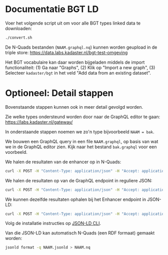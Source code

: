 # Documentatie BGT LD

Voer het volgende script uit om voor alle BGT types linked data te downloaden:

```sh
./convert.sh
```

De N-Quads bestanden (`NAAM.graphql.nq`)  kunnen worden geupload in de triple store: <https://data.labs.kadaster.nl/bgt-test-omgeving>

Het BGT vocabulaire kan daar worden bijgeladen middels de import functionaliteit: (1) Ga naar "Graphs", (2) Klik op "Import a new graph", (3) Selecteer `kadaster/bgt` in het veld "Add data from an existing dataset".

# Optioneel: Detail stappen

Bovenstaande stappen kunnen ook in meer detail gevolgd worden.

Zie welke types ondersteund worden door naar de GraphQL editor te gaan: <https://labs.kadaster.nl/gateway/>

In onderstaande stappen noemen we zo'n type bijvoorbeeld `NAAM = bak`.

We bouwen een GraphQL query in een file `NAAM.graphql`, op basis van wat we in de GraphQL editor zien.  Kijk naar het bestand `bak.graphql` voor een voorbeeld.

We halen de resultaten van de enhancer op in N-Quads:

```sh
curl -X POST -H "Content-Type: application/json" -H "Accept: application/n-quads" --data-binary @NAAM.graphql https://labs.kadaster.nl/enhancer > NAAM.jsonld
```

We halen de resultaten op van de GraphQL endpoint in reguliere JSON:

```sh
curl -X POST -H "Content-Type: application/json" -H "Accept: application/json" --data-binary @NAAM.graphql https://labs.kadaster.nl/gateway/graphql > NAAM.json
```

We kunnen dezelfde resultaten ophalen bij het Enhancer endpoint in JSON-LD:

```sh
curl -X POST -H "Content-Type: application/json" -H "Accept: application/ld+json" --data-binary @NAAM.graphql https://labs.kadaster.nl/enhancer > NAAM.jsonld
```

Volg de installatie instructies op [JSON-LD CLI](https://github.com/digitalbazaar/jsonld-cli).

Van die JSON-LD kan automatisch N-Quads (een RDF formaat) gemaakt worden:

```sh
jsonld format -q NAAM.jsonld > NAAM.nq
```
